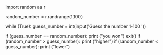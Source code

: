 import random as r

random_number = r.randrange(1,100)


while (True):
  guess_number = int(input('Guess the number 1-100  '))

  if (guess_number == random_number): 
    print ("you won")
    exit()
  if (random_number > guess_number):
    print ("higher")
  if (random_number < guess_number):
    print ("lower")
